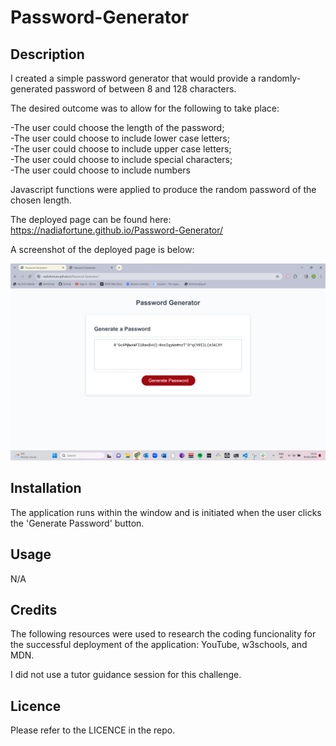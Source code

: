 # Password-Generator

## **Description**

I created a simple password generator that would provide a randomly-generated password of between 8 and 128 characters.

The desired outcome was to allow for the following to take place:

-The user could choose the length of the password;  
-The user could choose to include lower case letters;  
-The user could choose to include upper case letters;  
-The user could choose to include special characters;  
-The user could choose to include numbers  

Javascript functions were applied to produce the random password of the chosen length.

The deployed page can be found here: https://nadiafortune.github.io/Password-Generator/

A screenshot of the deployed page is below:  

![](assets/Screenshot%202024-01-07%20153814.png)


## **Installation**

The application runs within the window and is initiated when the user clicks the 'Generate Password' button.


## **Usage**

N/A

## **Credits**

The following resources were used to research the coding funcionality for the successful deployment of the application: YouTube, w3schools, and MDN.

I did not use a tutor guidance session for this challenge.

## **Licence**

Please refer to the LICENCE in the repo.


